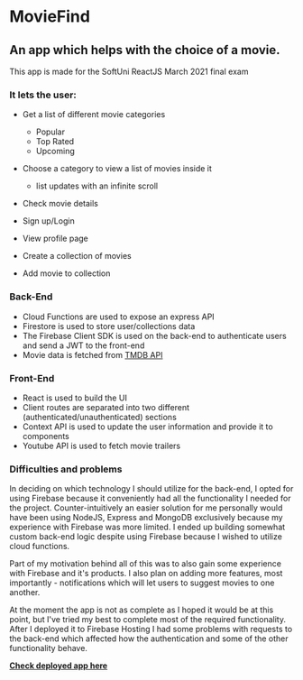 # MovieFind

## An app which helps with the choice of a movie.

This app is made for the SoftUni ReactJS March 2021 final exam

### It lets the user:

- Get a list of different movie categories

  - Popular
  - Top Rated
  - Upcoming

- Choose a category to view a list of movies inside it
  - list updates with an infinite scroll
- Check movie details
- Sign up/Login
- View profile page
- Create a collection of movies
- Add movie to collection

### Back-End

- Cloud Functions are used to expose an express API
- Firestore is used to store user/collections data
- The Firebase Client SDK is used on the back-end to authenticate users and send a JWT to the front-end
- Movie data is fetched from [TMDB API](https://www.themoviedb.org/)

### Front-End

- React is used to build the UI
- Client routes are separated into two different (authenticated/unauthenticated) sections
- Context API is used to update the user information and provide it to components
- Youtube API is used to fetch movie trailers

### Difficulties and problems

In deciding on which technology I should utilize for the back-end, I opted for using Firebase because it conveniently had all the functionality I needed for the project. Counter-intuitively an easier solution for me personally would have been using NodeJS, Express and MongoDB exclusively because my experience with Firebase was more limited. I ended up building somewhat custom back-end logic despite using Firebase because I wished to utilize cloud functions.

Part of my motivation behind all of this was to also gain some experience with Firebase and it's products. I also plan on adding more features, most importantly - notifications which will let users to suggest movies to one another.

At the moment the app is not as complete as I hoped it would be at this point, but I've tried my best to complete most of the required functionality.
After I deployed it to Firebase Hosting I had some problems with requests to the back-end which affected how the authentication and some of the other functionality behave.

[**Check deployed app here**](https://movie-find-dev.web.app/)
